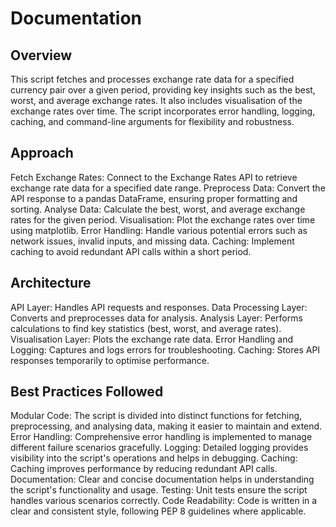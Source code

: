 # Documentation

## Overview

This script fetches and processes exchange rate data for a specified currency pair over a given period, providing key insights such as the best, worst, and average exchange rates. It also includes visualisation of the exchange rates over time. The script incorporates error handling, logging, caching, and command-line arguments for flexibility and robustness.

## Approach

Fetch Exchange Rates: Connect to the Exchange Rates API to retrieve exchange rate data for a specified date range.
Preprocess Data: Convert the API response to a pandas DataFrame, ensuring proper formatting and sorting.
Analyse Data: Calculate the best, worst, and average exchange rates for the given period.
Visualisation: Plot the exchange rates over time using matplotlib.
Error Handling: Handle various potential errors such as network issues, invalid inputs, and missing data.
Caching: Implement caching to avoid redundant API calls within a short period.



## Architecture

API Layer: Handles API requests and responses.
Data Processing Layer: Converts and preprocesses data for analysis.
Analysis Layer: Performs calculations to find key statistics (best, worst, and average rates).
Visualisation Layer: Plots the exchange rate data.
Error Handling and Logging: Captures and logs errors for troubleshooting.
Caching: Stores API responses temporarily to optimise performance.

## Best Practices Followed

Modular Code: The script is divided into distinct functions for fetching, preprocessing, and analysing data, making it easier to maintain and extend.
Error Handling: Comprehensive error handling is implemented to manage different failure scenarios gracefully.
Logging: Detailed logging provides visibility into the script's operations and helps in debugging.
Caching: Caching improves performance by reducing redundant API calls.
Documentation: Clear and concise documentation helps in understanding the script's functionality and usage.
Testing: Unit tests ensure the script handles various scenarios correctly.
Code Readability: Code is written in a clear and consistent style, following PEP 8 guidelines where applicable.